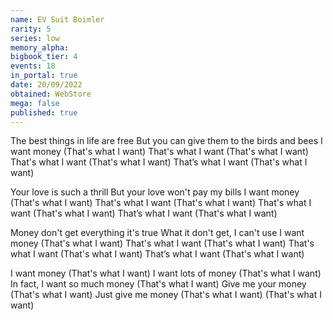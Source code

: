 ```yaml
---
name: EV Suit Boimler
rarity: 5
series: low
memory_alpha:
bigbook_tier: 4
events: 18
in_portal: true
date: 20/09/2022
obtained: WebStore
mega: false
published: true
---
```


The best things in life are free
But you can give them to the birds and bees
I want money
(That's what I want)
That's what I want
(That's what I want)
That's what I want
(That's what I want)
That’s what I want
(That's what I want)

Your love is such a thrill
But your love won't pay my bills
I want money
(That's what I want)
That's what I want
(That's what I want)
That's what I want
(That's what I want)
That’s what I want
(That's what I want)

Money don't get everything it's true
What it don't get, I can't use
I want money
(That's what I want)
That's what I want
(That's what I want)
That's what I want
(That's what I want)
That’s what I want
(That's what I want)

I want money
(That's what I want)
I want lots of money
(That's what I want)
In fact, I want so much money
(That's what I want)
Give me your money
(That's what I want)
Just give me money
(That's what I want)
(That's what I want)
